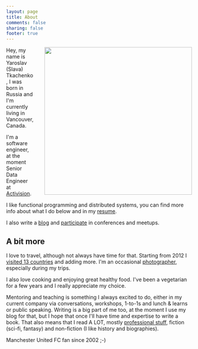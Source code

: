 ```yaml
---
layout: page
title: About
comments: false
sharing: false
footer: true
---
```


<img src="/images/pages/me_about_page.jpg" width="400" style="float: right; margin-left: 30px;" />

Hey, my name is Yaroslav (Slava) Tkachenko, I was born in Russia and I'm currently living in Vancouver, Canada.

I'm a software engineer, at the moment Senior Data Engineer at [Activision](https://www.activision.com).

I like functional programming and distributed systems, you can find more info about what I do below and in my [resume](/files/resume-yaroslav-tkachenko.pdf).

I also write a [blog](/blog/archives) and [participate](/talks) in conferences and meetups.

## A bit more

I love to travel, although not always have time for that. Starting from 2012 I [visited 13 countries](http://ru.igotoworld.com/en/visited-map/9924.htm) and adding more. I'm an occasional [photographer](https://www.instagram.com/sap1ens/), especially during my trips.

I also love cooking and enjoying great healthy food. I've been a vegetarian for a few years and I really appreciate my choice.

Mentoring and teaching is something I always excited to do, either in my current company via conversations, workshops, 1-to-1s and lunch & learns or public speaking. Writing is a big part of me too, at the moment I use my blog for that, but I hope that once I'll have time and expertise to write a book. That also means that I read A LOT, mostly [professional stuff](/blog/2014/10/13/how-and-what-i-read-as-a-software-engineer/), fiction (sci-fi, fantasy) and non-fiction (I like history and biographies).

Manchester United FC fan since 2002 ;-)
